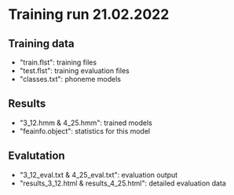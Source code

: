 # Training run 21.02.2022

## Training data

* "train.flst": training files
* "test.flst": training evaluation files
* "classes.txt": phoneme models

## Results

* "3_12.hmm & 4_25.hmm": trained models
* "feainfo.object": statistics for this model

## Evalutation

* "3_12_eval.txt & 4_25_eval.txt": evaluation output
* "results_3_12.html & results_4_25.html": detailed evaluation data


